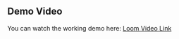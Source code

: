 ## Demo Video
You can watch the working demo here: [Loom Video Link](https://www.loom.com/share/fc73c28ed2eb4ab7a389788e87e4b80c?sid=3a92ceaa-d7cc-406d-8378-d1decfc89c5e)
